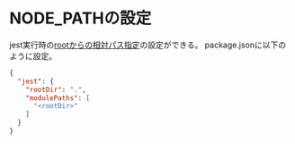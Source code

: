 # NODE_PATHの設定

jest実行時の[rootからの相対パス指定](../nodejs/set-root.md)の設定ができる。
package.jsonに以下のように設定。
```json
{
  "jest": {
    "rootDir": ".",
    "modulePaths": [
      "<rootDir>"
    ]
  }
}
```
